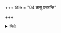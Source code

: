 +++
title = "04 तासु प्रचरन्ति"

+++

<details><summary>थिते</summary>

4. On these they perform (the Avabhr̥tha-)ritual. 
</details>

